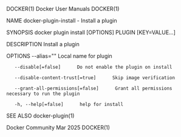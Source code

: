DOCKER(1)							      Docker User Manuals							     DOCKER(1)

NAME
       docker-plugin-install - Install a plugin

SYNOPSIS
       docker plugin install [OPTIONS] PLUGIN [KEY=VALUE...]

DESCRIPTION
       Install a plugin

OPTIONS
       --alias=""      Local name for plugin

       --disable[=false]      Do not enable the plugin on install

       --disable-content-trust[=true]	   Skip image verification

       --grant-all-permissions[=false]	    Grant all permissions necessary to run the plugin

       -h, --help[=false]      help for install

SEE ALSO
       docker-plugin(1)

Docker Community							   Mar 2025								     DOCKER(1)
